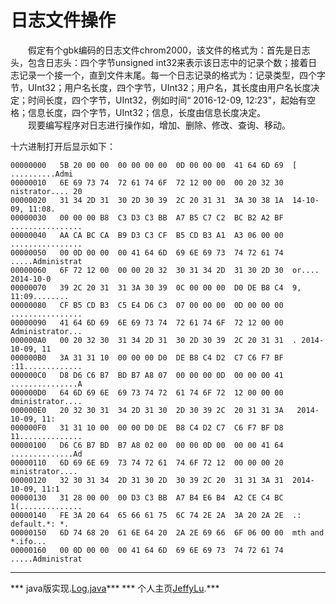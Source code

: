 # 日志文件操作    

&emsp;&emsp;假定有个gbk编码的日志文件chrom2000，该文件的格式为：首先是日志头，包含日志头：四个字节unsigned int32来表示该日志中的记录个数；接着日志记录一个接一个，直到文件末尾。每一个日志记录的格式为：记录类型，四个字节，UInt32；用户名长度，四个字节，UInt32；用户名，其长度由用户名长度决定；时间长度，四个字节，UInt32，例如时间“ 2016-12-09, 12:23"，起始有空格；信息长度，四个字节，UInt32；信息，长度由信息长度决定。     
&emsp;&emsp;现要编写程序对日志进行操作如，增加、删除、修改、查询、移动。


十六进制打开后显示如下：
```
00000000   5B 20 00 00  00 00 00 00  0D 00 00 00  41 64 6D 69  [ ..........Admi
00000010   6E 69 73 74  72 61 74 6F  72 12 00 00  00 20 32 30  nistrator.... 20
00000020   31 34 2D 31  30 2D 30 39  2C 20 31 31  3A 30 38 1A  14-10-09, 11:08.
00000030   00 00 00 B8  C3 D3 C3 BB  A7 B5 C7 C2  BC B2 A2 BF  ................
00000040   AA CA BC CA  B9 D3 C3 CF  B5 CD B3 A1  A3 06 00 00  ................
00000050   00 0D 00 00  00 41 64 6D  69 6E 69 73  74 72 61 74  .....Administrat
00000060   6F 72 12 00  00 00 20 32  30 31 34 2D  31 30 2D 30  or.... 2014-10-0
00000070   39 2C 20 31  31 3A 30 39  0C 00 00 00  D0 DE B8 C4  9, 11:09........
00000080   CF B5 CD B3  C5 E4 D6 C3  07 00 00 00  0D 00 00 00  ................
00000090   41 64 6D 69  6E 69 73 74  72 61 74 6F  72 12 00 00  Administrator...
000000A0   00 20 32 30  31 34 2D 31  30 2D 30 39  2C 20 31 31  . 2014-10-09, 11
000000B0   3A 31 31 10  00 00 00 D0  DE B8 C4 D2  C7 C6 F7 BF  :11.............
000000C0   D8 D6 C6 B7  BD B7 A8 07  00 00 00 0D  00 00 00 41  ...............A
000000D0   64 6D 69 6E  69 73 74 72  61 74 6F 72  12 00 00 00  dministrator....
000000E0   20 32 30 31  34 2D 31 30  2D 30 39 2C  20 31 31 3A   2014-10-09, 11:
000000F0   31 31 10 00  00 00 D0 DE  B8 C4 D2 C7  C6 F7 BF D8  11..............
00000100   D6 C6 B7 BD  B7 A8 02 00  00 00 0D 00  00 00 41 64  ..............Ad
00000110   6D 69 6E 69  73 74 72 61  74 6F 72 12  00 00 00 20  ministrator....
00000120   32 30 31 34  2D 31 30 2D  30 39 2C 20  31 31 3A 31  2014-10-09, 11:1
00000130   31 28 00 00  00 D3 C3 BB  A7 B4 E6 B4  A2 CE C4 BC  1(..............
00000140   FE 3A 20 64  65 66 61 75  6C 74 2E 2A  3A 20 2A 2E  .: default.*: *.
00000150   6D 74 68 20  61 6E 64 20  2A 2E 69 66  6F 06 00 00  mth and *.ifo...
00000160   00 0D 00 00  00 41 64 6D  69 6E 69 73  74 72 61 74  .....Administrat
```

* * *

*** java版实现.[Log.java](https://github.com/JeffyLu/Java/tree/master/0004)***
*** 个人主页[JeffyLu](https://jeffylu.github.io/).***